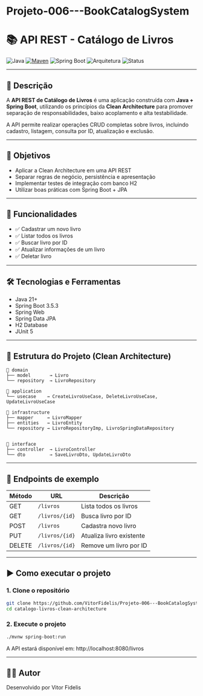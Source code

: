 # Projeto-006---BookCatalogSystem

# 📚 API REST - Catálogo de Livros

![Java](https://img.shields.io/badge/Java-21-blue?logo=java)
[![Maven](https://img.shields.io/badge/Maven-Build-blue?logo=apachemaven)](https://maven.apache.org/)
![Spring Boot](https://img.shields.io/badge/Spring%20Boot-3.5.3-brightgreen?logo=spring)
![Arquitetura](https://img.shields.io/badge/Clean%20Architecture-implementado-blueviolet)
![Status](https://img.shields.io/badge/Projeto-Em%20Desenvolvimento-yellow)


---

## 🧾 Descrição

A **API REST de Catálogo de Livros** é uma aplicação construída com **Java + Spring Boot**, utilizando os princípios da **Clean Architecture** para promover separação de responsabilidades, baixo acoplamento e alta testabilidade.

A API permite realizar operações CRUD completas sobre livros, incluindo cadastro, listagem, consulta por ID, atualização e exclusão.

---

## 🎯 Objetivos

- Aplicar a Clean Architecture em uma API REST
- Separar regras de negócio, persistência e apresentação
- Implementar testes de integração com banco H2
- Utilizar boas práticas com Spring Boot + JPA

---

## 🚀 Funcionalidades

- ✅ Cadastrar um novo livro  
- ✅ Listar todos os livros  
- ✅ Buscar livro por ID  
- ✅ Atualizar informações de um livro  
- ✅ Deletar livro  

---

## 🛠️ Tecnologias e Ferramentas

- Java 21+
- Spring Boot 3.5.3
- Spring Web
- Spring Data JPA
- H2 Database
- JUnit 5

---

## 🧱 Estrutura do Projeto (Clean Architecture)

```text
📁 domain
├── model       → Livro
└── repository  → LivroRepository

📁 application
└── usecase    → CreateLivroUseCase, DeleteLivroUseCase,  UpdateLivroUseCase

📁 infrastructure
├── mapper     → LivroMapper
├── entities   → LivroEntity
└── repository → LivroRepositoryImp, LivroSpringDataRepository


📁 interface
├── controller  → LivroController
└── dto         → SaveLivroDto, UpdateLivroDto
````
---

## 🔗 Endpoints de exemplo

| Método | URL             | Descrição                  |
|--------|------------------|----------------------------|
| GET    | `/livros`        | Lista todos os livros      |
| GET    | `/livros/{id}`   | Busca livro por ID         |
| POST   | `/livros`        | Cadastra novo livro        |
| PUT    | `/livros/{id}`   | Atualiza livro existente   |
| DELETE | `/livros/{id}`   | Remove um livro por ID     |

---

## ▶️ Como executar o projeto

### 1. Clone o repositório

```bash
git clone https://github.com/VitorFidelis/Projeto-006---BookCatalogSystem.git
cd catalogo-livros-clean-architecture
````

### 2. Execute o projeto

```bash
./mvnw spring-boot:run
````
A API estará disponível em: http://localhost:8080/livros

---

## 👨‍💻 Autor

Desenvolvido por Vitor Fidelis
